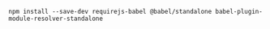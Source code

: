 ```shell npm2yarn
npm install --save-dev requirejs-babel @babel/standalone babel-plugin-module-resolver-standalone
```

